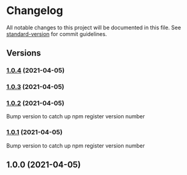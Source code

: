 # Changelog

All notable changes to this project will be documented in this file. See [standard-version](https://github.com/conventional-changelog/standard-version) for commit guidelines.

## Versions
### [1.0.4](https://github.com/digital-engine-info/bubble-plugin-helpers/compare/v1.0.3...v1.0.4) (2021-04-05)

### [1.0.3](https://github.com/digital-engine-info/bubble-plugin-helpers/compare/v1.0.2...v1.0.3) (2021-04-05)

### [1.0.2](https://github.com/digital-engine-info/bubble-plugin-helpers/compare/v1.0.1...v1.0.2) (2021-04-05)
Bump version to catch up npm register version number

### [1.0.1](https://github.com/digital-engine-info/bubble-plugin-helpers/compare/v1.0.0...v1.0.1) (2021-04-05)
Bump version to catch up npm register version number

## 1.0.0 (2021-04-05)

